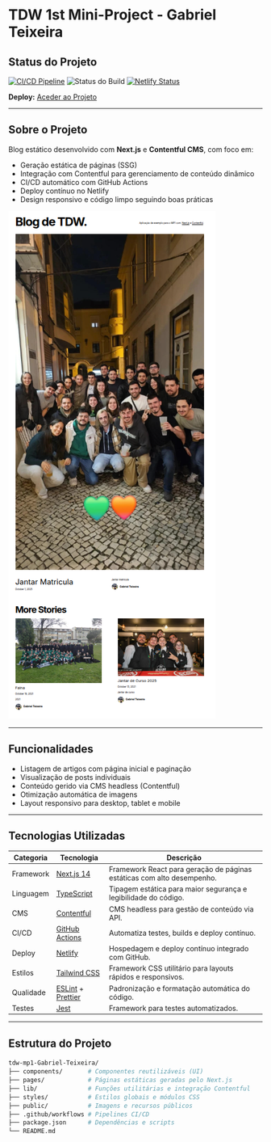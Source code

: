 # TDW 1st Mini-Project - Gabriel Teixeira

## Status do Projeto

[![CI/CD Pipeline](https://github.com/GabrielTeixei/tdw-mp1-Gabriel-Teixeira/actions/workflows/ci-cd.yml/badge.svg)](https://github.com/GabrielTeixei/tdw-mp1-Gabriel-Teixeira/actions/workflows/ci-cd.yml)
![Status do Build](https://github.com/GabrielTeixei/tdw-mp1-Gabriel-Teixeira/actions/workflows/test.yml/badge.svg?branch=main)
[![Netlify Status](https://api.netlify.com/api/v1/badges/e39a2055-a018-4963-a4ba-d4402eb1fd7e/deploy-status)](https://tdw-mp1-gabriel-teixeira.tdw-mctw.pt/)

**Deploy:** [Aceder ao Projeto](https://tdw-mp1-gabriel-teixeira.tdw-mctw.pt/)

---

## Sobre o Projeto

Blog estático desenvolvido com **Next.js** e **Contentful CMS**, com foco em:

- Geração estática de páginas (SSG)
- Integração com Contentful para gerenciamento de conteúdo dinâmico
- CI/CD automático com GitHub Actions
- Deploy contínuo no Netlify
- Design responsivo e código limpo seguindo boas práticas

![Blog Screenshot](readme_assets/Blog.png)

---

## Funcionalidades

- Listagem de artigos com página inicial e paginação
- Visualização de posts individuais
- Conteúdo gerido via CMS headless (Contentful)
- Otimização automática de imagens
- Layout responsivo para desktop, tablet e mobile

---

## Tecnologias Utilizadas

| Categoria | Tecnologia | Descrição |
|------------|-------------|------------|
| Framework | [Next.js 14](https://nextjs.org/) | Framework React para geração de páginas estáticas com alto desempenho. |
| Linguagem | [TypeScript](https://www.typescriptlang.org/) | Tipagem estática para maior segurança e legibilidade do código. |
| CMS | [Contentful](https://www.contentful.com/) | CMS headless para gestão de conteúdo via API. |
| CI/CD | [GitHub Actions](https://github.com/features/actions) | Automatiza testes, builds e deploy contínuo. |
| Deploy | [Netlify](https://www.netlify.com/) | Hospedagem e deploy contínuo integrado com GitHub. |
| Estilos | [Tailwind CSS](https://tailwindcss.com/) | Framework CSS utilitário para layouts rápidos e responsivos. |
| Qualidade | [ESLint](https://eslint.org/) + [Prettier](https://prettier.io/) | Padronização e formatação automática do código. |
| Testes | [Jest](https://jestjs.io/) | Framework para testes automatizados. |

---

## Estrutura do Projeto

```bash
tdw-mp1-Gabriel-Teixeira/
├── components/       # Componentes reutilizáveis (UI)
├── pages/            # Páginas estáticas geradas pelo Next.js
├── lib/              # Funções utilitárias e integração Contentful
├── styles/           # Estilos globais e módulos CSS
├── public/           # Imagens e recursos públicos
├── .github/workflows # Pipelines CI/CD
├── package.json      # Dependências e scripts
└── README.md
